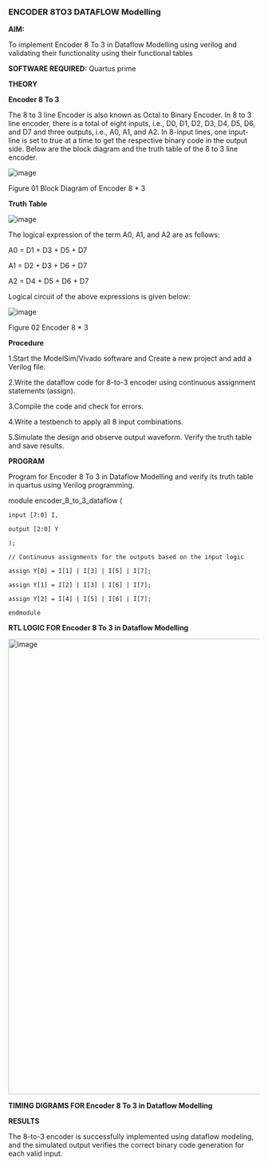 ### ENCODER 8TO3 DATAFLOW Modelling

**AIM:**

To implement  Encoder 8 To 3 in Dataflow Modelling using verilog and validating their functionality using their functional tables

**SOFTWARE REQUIRED:** Quartus prime

**THEORY**

**Encoder 8 To 3**

The 8 to 3 line Encoder is also known as Octal to Binary Encoder. In 8 to 3 line encoder, there is a total of eight inputs, i.e., D0, D1, D2, D3, D4, D5, D6, and D7 and three outputs, i.e., A0, A1, and A2. In 8-input lines, one input-line is set to true at a time to get the respective binary code in the output side. Below are the block diagram and the truth table of the 8 to 3 line encoder.

![image](https://github.com/naavaneetha/ENCODER8TO3DATAFLOW/assets/154305477/0bc242c1-eb9e-4c47-afe5-30428470efc3)

Figure 01  Block Diagram of Encoder 8 * 3

**Truth Table**

![image](https://github.com/naavaneetha/ENCODER8TO3DATAFLOW/assets/154305477/35496b14-ae6e-4cd1-9abd-d6736b576575)

The logical expression of the term A0, A1, and A2 are as follows:

A0 = D1 + D3 + D5 + D7

A1 = D2 + D3 + D6 + D7

A2 = D4 + D5 + D6 + D7

Logical circuit of the above expressions is given below:

![image](https://github.com/naavaneetha/ENCODER8TO3DATAFLOW/assets/154305477/95acaee6-c873-4c75-89eb-ef09fb158053)

Figure 02  Encoder 8 * 3

**Procedure**

1.Start the ModelSim/Vivado software and Create a new project and add a Verilog file.

2.Write the dataflow code for 8-to-3 encoder using continuous assignment statements (assign).

3.Compile the code and check for errors.

4.Write a testbench to apply all 8 input combinations.

5.Simulate the design and observe output waveform. Verify the truth table and save results.

**PROGRAM**

Program for Encoder 8 To 3 in Dataflow Modelling and verify its truth table in quartus using Verilog programming.

module encoder_8_to_3_dataflow (

    input [7:0] I,
    
    output [2:0] Y
    
    );

    // Continuous assignments for the outputs based on the input logic
    
    assign Y[0] = I[1] | I[3] | I[5] | I[7];
    
    assign Y[1] = I[2] | I[3] | I[6] | I[7];
    
    assign Y[2] = I[4] | I[5] | I[6] | I[7];
    
    endmodule
    
**RTL LOGIC FOR Encoder 8 To 3 in Dataflow Modelling**

<img width="1902" height="913" alt="image" src="https://github.com/user-attachments/assets/d2d131a1-15f6-4662-a4aa-eb552639d03b" />

**TIMING DIGRAMS FOR Encoder 8 To 3 in Dataflow Modelling**

**RESULTS**

The 8-to-3 encoder is successfully implemented using dataflow modeling, and the simulated output verifies the correct binary code generation for each valid input.





